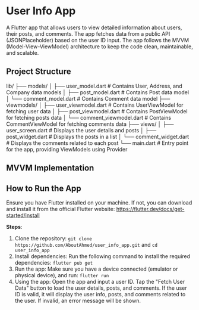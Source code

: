 # User Info App

A Flutter app that allows users to view detailed information about users, their posts, and comments.
The app fetches data from a public API (JSONPlaceholder) based on the user ID input.
The app follows the MVVM (Model-View-ViewModel) architecture to keep the code clean, maintainable, and scalable.

## Project Structure

lib/
├── models/
│   ├── user_model.dart      # Contains User, Address, and Company data models
│   ├── post_model.dart      # Contains Post data model
│   └── comment_model.dart  # Contains Comment data model
├── viewmodels/
│   ├── user_viewmodel.dart  # Contains UserViewModel for fetching user data
│   ├── post_viewmodel.dart  # Contains PostViewModel for fetching posts data
│   └── comment_viewmodel.dart  # Contains CommentViewModel for fetching comments data
├── views/
│   ├── user_screen.dart     # Displays the user details and posts
│   ├── post_widget.dart     # Displays the posts in a list
│   └── comment_widget.dart # Displays the comments related to each post
└── main.dart                # Entry point for the app, providing ViewModels using Provider

## MVVM Implementation

## How to Run the App

 Ensure you have Flutter installed on your machine. If not, you can download and install it from the official Flutter website: https://flutter.dev/docs/get-started/install

**Steps**:
1. Clone the repository: `git clone https://github.com/AboutAhmed/user_info_app.git` and `cd user_info_app`
2. Install dependencies: Run the following command to install the required dependencies: `flutter pub get`
3. Run the app: Make sure you have a device connected (emulator or physical device), and run: `flutter run`
4. Using the app: Open the app and input a user ID. Tap the "Fetch User Data" button to load the user details, posts, and comments. If the user ID is valid, it will display the user info, posts, and comments related to the user. If invalid, an error message will be shown.